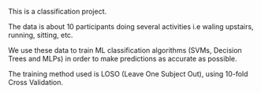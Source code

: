 This is a classification project.

The data is about 10 participants doing several activities i.e waling upstairs, running, sitting, etc.

We use these data to train ML classification algorithms (SVMs, Decision Trees and MLPs)
in order to make predictions as accurate as possible. 

The training method used is LOSO (Leave One Subject Out), using 10-fold Cross Validation.